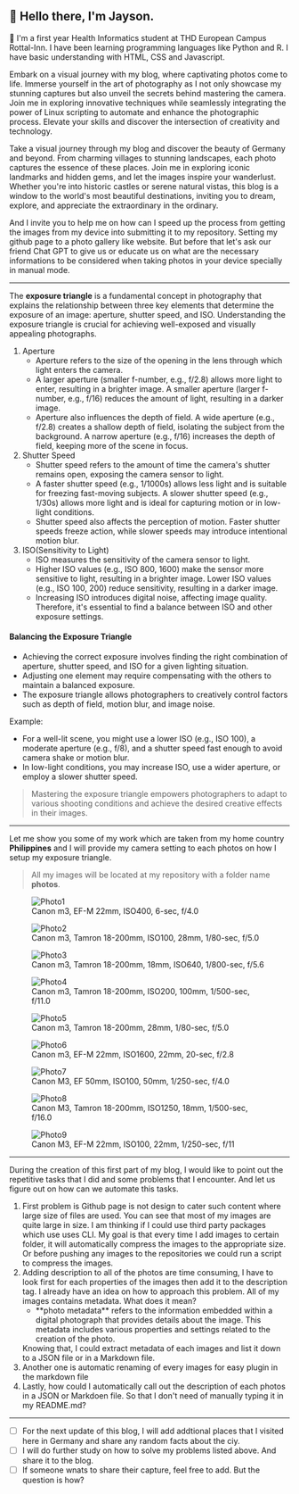 

##  :wave: Hello there, I'm **Jayson**.

:school: I'm a first year Health Informatics  student at THD European Campus Rottal-Inn. I have been learning programming languages like Python and R. I have basic understanding with HTML, CSS and Javascript. 

Embark on a visual journey with my blog, where captivating photos come to life. Immerse yourself in the art of photography as I not only showcase my stunning captures but also unveil the secrets behind mastering the camera. Join me in exploring innovative techniques while seamlessly integrating the power of Linux scripting to automate and enhance the photographic process. Elevate your skills and discover the intersection of creativity and technology.

Take a visual journey through my blog and discover the beauty of Germany and beyond. From charming villages to stunning landscapes, each photo captures the essence of these places. Join me in exploring iconic landmarks and hidden gems, and let the images inspire your wanderlust. Whether you're into historic castles or serene natural vistas, this blog is a window to the world's most beautiful destinations, inviting you to dream, explore, and appreciate the extraordinary in the ordinary. 

And I invite you to help me on how can I speed up the process from getting the images from my device into submitting it to my repository. Setting my github page to a photo gallery like website.  But before that let's ask our friend Chat GPT to give us or educate us on what are the necessary informations to be considered when taking photos in your device specially in manual mode.

_____

The **exposure triangle** is a fundamental concept in photography that explains the relationship between three key elements that determine the exposure of an image: aperture, shutter speed, and ISO. Understanding the exposure triangle is crucial for achieving well-exposed and visually appealing photographs.

<ol>
	<li>Aperture
		<ul>
			<li>Aperture refers to the size of the opening in the lens through which light enters the camera.</li>
			<li>A larger aperture (smaller f-number, e.g., f/2.8) allows more light to enter, resulting in a brighter image. A smaller aperture (larger f-number, e.g., f/16) reduces the amount of light, resulting in a darker image.</li>
			<li>Aperture also influences the depth of field. A wide aperture (e.g., f/2.8) creates a shallow depth of field, isolating the subject from the background. A narrow aperture (e.g., f/16) increases the depth of field, keeping more of the scene in focus.</li>
		</ul>
	</li>
	<li>Shutter Speed
		<ul>
			<li> Shutter speed refers to the amount of time the camera's shutter remains open, exposing the camera sensor to light.</li>
			<li>A faster shutter speed (e.g., 1/1000s) allows less light and is suitable for freezing fast-moving subjects. A slower shutter speed (e.g., 1/30s) allows more light and is ideal for capturing motion or in low-light conditions.</li>
			<li>Shutter speed also affects the perception of motion. Faster shutter speeds freeze action, while slower speeds may introduce intentional motion blur.</li>
		</ul>
	</li>
	<li>ISO(Sensitivity to Light)
 		<ul>
			<li>ISO measures the sensitivity of the camera sensor to light.</li>
			<li>Higher ISO values (e.g., ISO 800, 1600) make the sensor more sensitive to light, resulting in a brighter image. Lower ISO values (e.g., ISO 100, 200) reduce sensitivity, resulting in a darker image.</li>
			<li>Increasing ISO introduces digital noise, affecting image quality. Therefore, it's essential to find a balance between ISO and other exposure settings.</li>
		</ul>
	</li>
</ol>

#### Balancing the Exposure Triangle
<ul>
	<li>Achieving the correct exposure involves finding the right combination of aperture, shutter speed, and ISO for a given lighting situation.</li>
	<li>Adjusting one element may require compensating with the others to maintain a balanced exposure.</li>
	<li>The exposure triangle allows photographers to creatively control factors such as depth of field, motion blur, and image noise.</li>
</ul>

Example: 

<ul>
	<li>For a well-lit scene, you might use a lower ISO (e.g., ISO 100), a moderate aperture (e.g., f/8), and a shutter speed fast enough to avoid camera shake or motion blur.</li>
	<li>In low-light conditions, you may increase ISO, use a wider aperture, or employ a slower shutter speed.</li>
</ul>

>Mastering the exposure triangle empowers photographers to adapt to various shooting conditions and achieve the desired creative effects in their images.
>

______

Let me show you some of my work which are taken from my home country **Philippines** and I will provide my camera setting to each photos  on how I setup my exposure triangle. 

>All my images will be located at my repository with a folder  name **photos**.

<link rel="stylesheet" href="/Test101/css/photo-tile.css">
<div class="gallery">
	<figure>	
		<img src="/Test101/photos/photo1.jpg" alt="Photo1">
		<figcaption>Canon m3, EF-M 22mm, ISO400, 6-sec, f/4.0</figcaption>
	</figure>
	<figure>		
		<img src="/Test101/photos/photo2.jpg" alt="Photo2">
		<figcaption>Canon m3, Tamron 18-200mm, ISO100, 28mm, 1/80-sec, f/5.0</figcaption>
	</figure>
  	<figure>	
		<img src="/Test101/photos/photo3.jpg" alt="Photo3">
		<figcaption>Canon m3, Tamron 18-200mm, 18mm, ISO640,  1/800-sec, f/5.6</figcaption>
	</figure>
	<figure>	
		<img src="/Test101/photos/photo4.jpg" alt="Photo4">
		<figcaption>Canon m3, Tamron 18-200mm, ISO200, 100mm, 1/500-sec, f/11.0</figcaption>
  	</figure>
	<figure>	
		<img src="/Test101/photos/photo5.jpg" alt="Photo5">
		<figcaption>Canon m3, Tamron 18-200mm, 28mm, 1/80-sec, f/5.0</figcaption>
	</figure>
	<figure>	
		<img src="/Test101/photos/photo6.jpg" alt="Photo6">
		<figcaption>Canon m3, EF-M 22mm, ISO1600, 22mm, 20-sec, f/2.8</figcaption>
	</figure>
	<figure>	
		<img src="/Test101/photos/photo7.JPG" alt="Photo7">
		<figcaption>Canon M3, EF 50mm, ISO100, 50mm, 1/250-sec, f/4.0</figcaption>
	</figure> 
	<figure>	
		<img src="/Test101/photos/photo8.jpg" alt="Photo8">
		<figcaption>Canon M3, Tamron 18-200mm, ISO1250, 18mm, 1/500-sec, f/16.0</figcaption>
	</figure> 
	<figure>	
		<img src="/Test101/photos/photo9.jpg" alt="Photo9">
		<figcaption>Canon M3, EF-M 22mm, ISO100, 22mm, 1/250-sec, f/11</figcaption>
	</figure> 

</div>

______

During the creation of this first part of my blog, I would like to point out the repetitive tasks that I did and some problems that I encounter. And let us figure out on how can we automate this tasks. 

<ol>
	<li>First problem is Github page is not design to cater such content where large size of files are used. You can see that most of my images are quite large in size. I am thinking if I could use third party packages which use uses CLI. My goal is that every time I add images to certain folder, it will automatically compress the images to the appropriate size.
Or before pushing any images to the repositories we could run a script to compress the images.</li>
	<li>Adding description to all of the photos are time consuming, I have to look first for each properties of the images then add it to the description tag. I already have an idea on how to approach this problem. All of my images contains metadata. What does it mean?
		<ul>
			<li>**photo metadata** refers to the information embedded within a digital photograph that provides details about the image. This metadata includes various properties and settings related to the creation of the photo.</li>
		</ul>
		Knowing that, I could extract metadata of each images and list it down to a JSON file or in a Markdown file.
	</li>
	<li>Another one is automatic renaming  of every images for easy plugin in the markdown file </li>
	<li>Lastly, how could I automatically call out the description of each photos in a JSON or Markdoen file. So that I don't need of manually typing it in my README.md?

</ol>


______

- [ ] For the next update of this blog, I will add addtional places that I visited here in Germany and share any random facts about the ciy. 
- [ ] I will do further study on how to solve my problems listed above. And share it to the blog. 
- [ ] If someone wnats to share their capture, feel free to add. But the question is how?
